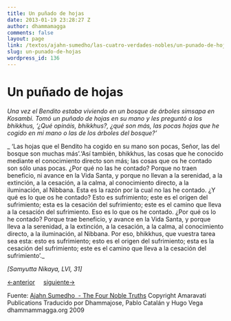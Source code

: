 ```yaml
---
title: Un puñado de hojas
date: 2013-01-19 23:28:27 Z
author: dhammamagga
comments: false
layout: page
link: /textos/ajahn-sumedho/las-cuatro-verdades-nobles/un-punado-de-hojas/
slug: un-punado-de-hojas
wordpress_id: 136
---
```


# Un puñado de hojas


_Una vez el Bendito estaba viviendo en un bosque de árboles simsapa en Kosambi. Tomó un puñado de hojas en su mano y les preguntó a los bhikkhus, ‘¿Qué opináis, bhikkhus?, ¿qué son más, las pocas hojas que he cogido en mi mano o las de los árboles del bosque?’_


_ ‘Las hojas que el Bendito ha cogido en su mano son pocas, Señor, las del bosque son muchas más’.‘Así también, bhikkhus, las cosas que he conocido mediante el conocimiento directo son más; las cosas que os he contado son sólo unas pocas. ¿Por qué no las he contado? Porque no traen beneficio, ni avance en la Vida Santa, y porque no llevan a la serenidad, a la extinción, a la cesación, a la calma, al conocimiento directo, a la iluminación, al Nibbana. Esta es la razón por la cual no las he contado. ¿Y qué es lo que os he contado? Esto es sufrimiento; este es el origen del sufrimiento; esta es la cesación del sufrimiento; este es el camino que lleva a la cesación del sufrimiento. Eso es lo que os he contado. ¿Por qué os lo he contado? Porque trae beneficio, y avance en la Vida Santa, y porque lleva a la serenidad, a la extinción, a la cesación, a la calma, al conocimiento directo, a la iluminación, al Nibbana. Por eso, bhikkhus, que vuestra tarea sea esta: esto es sufrimiento; esto es el origen del sufrimiento; esta es la cesación del sufrimiento; este es el camino que lleva a la cesación del sufrimiento’._


_[Samyutta Nikaya, LVI, 31]_










[<-anterior](/textos/ajahn-sumedho/las-cuatro-verdades-nobles/)     [siguiente->](/textos/ajahn-sumedho/las-cuatro-verdades-nobles/prefacio/)




<!-- more -->




Fuente: [Ajahn Sumedho  - The Four Noble Truths](http://www.amaravati.org/abmnew/documents/4noble2/index.html)
Copyright Amaravati Publications
Traducido por Dhammajose, Pablo Catalán y Hugo Vega
dhammammagga.org 2009



